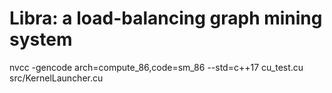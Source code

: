 # Libra: a load-balancing graph mining system 


nvcc -gencode arch=compute_86,code=sm_86 --std=c++17 cu_test.cu src/KernelLauncher.cu 